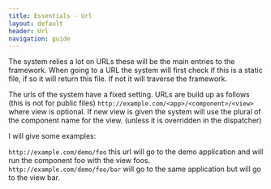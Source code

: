 ```yaml
---
title: Essentials - Url
layout: default
header: Url
navigation: guide
---
```


The system relies a lot on URLs these will be the main entries to the framework.
When going to a URL the system will first check if this is a static file, if so it will return this file.
If not it will traverse the framework.

The urls of the system have a fixed setting.
URLs are build up as follows (this is not for public files) ```http://example.com/<app>/<component>/<view>``` where view is optional.
If new view is given the system will use the plural of the component name for the view. (unless it is overridden in the dispatcher)

I will give some examples:

```http://example.com/demo/foo``` this url will go to the demo application and will run the component foo with the view foos.
```http://example.com/demo/foo/bar``` will go to the same application but will go to the view bar.